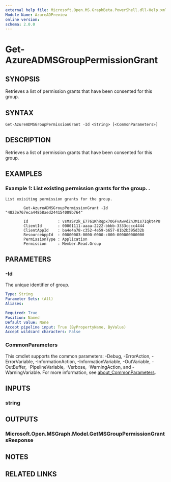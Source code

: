 ```yaml
---
external help file: Microsoft.Open.MS.GraphBeta.PowerShell.dll-Help.xml
Module Name: AzureADPreview
online version:
schema: 2.0.0
---
```


# Get-AzureADMSGroupPermissionGrant

## SYNOPSIS
Retrieves a list of permission grants that have been consented for this group.

## SYNTAX

```
Get-AzureADMSGroupPermissionGrant -Id <String> [<CommonParameters>]
```

## DESCRIPTION
Retrieves a list of permission grants that have been consented for this group.

## EXAMPLES

### Example 1: List existing permission grants for the group. .
```
List exisiting permission grants for the group.
		
		Get-AzureADMSGroupPermissionGrant -Id "4823e767eca44858aed244154009b764" 

		Id             : vsMaSY2k_E7761KhRqpx7OGFvAwvdZnJM1s7Iqkt4PU
		ClientId       : 00001111-aaaa-2222-bbbb-3333cccc4444
		ClientAppId    : ba4e4a78-c352-4e59-b657-81b2b395d32b
		ResourceAppId  : 00000003-0000-0000-c000-000000000000
		PermissionType : Application
		Permission     : Member.Read.Group
```

## PARAMETERS

### -Id
The unique identifier of group.

```yaml
Type: String
Parameter Sets: (All)
Aliases:

Required: True
Position: Named
Default value: None
Accept pipeline input: True (ByPropertyName, ByValue)
Accept wildcard characters: False
```

### CommonParameters
This cmdlet supports the common parameters: -Debug, -ErrorAction, -ErrorVariable, -InformationAction, -InformationVariable, -OutVariable, -OutBuffer, -PipelineVariable, -Verbose, -WarningAction, and -WarningVariable. For more information, see [about_CommonParameters](http://go.microsoft.com/fwlink/?LinkID=113216).

## INPUTS

### string
## OUTPUTS

### Microsoft.Open.MSGraph.Model.GetMSGroupPermissionGrantsResponse
## NOTES

## RELATED LINKS
